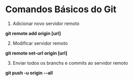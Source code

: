 # Comandos Básicos do Git

1. Adicionar novo servidor remoto
  
  **git remote add origin [url]**

2. Modificar servidor remoto
  
  **git remote set-url origin [url]**

3. Enviar todos os branchs e commits ao servidor remoto
  
  **git push -u origin --all**
